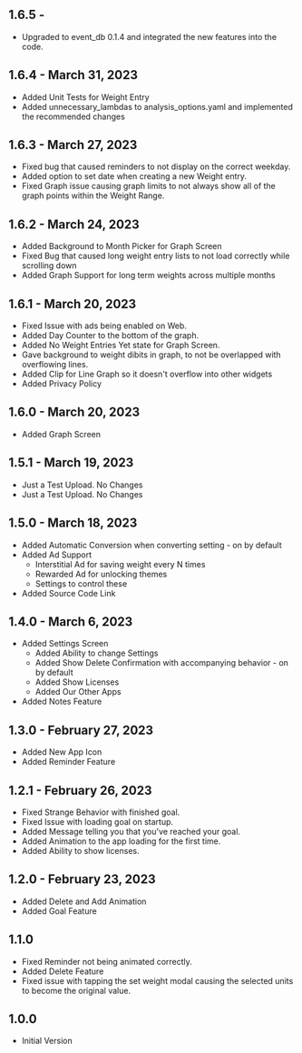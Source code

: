 ## 1.6.5 - 

- Upgraded to event_db 0.1.4 and integrated the new features into the code.

## 1.6.4 - March 31, 2023

- Added Unit Tests for Weight Entry
- Added unnecessary_lambdas to analysis_options.yaml and implemented the recommended changes

## 1.6.3 - March 27, 2023

- Fixed bug that caused reminders to not display on the correct weekday.
- Added option to set date when creating a new Weight entry.
- Fixed Graph issue causing graph limits to not always show all of the graph points within the Weight Range.

## 1.6.2 - March 24, 2023

- Added Background to Month Picker for Graph Screen
- Fixed Bug that caused long weight entry lists to not load correctly while scrolling down
- Added Graph Support for long term weights across multiple months

## 1.6.1 - March 20, 2023

- Fixed Issue with ads being enabled on Web.
- Added Day Counter to the bottom of the graph.
- Added No Weight Entries Yet state for Graph Screen.
- Gave background to weight dibits in graph, to not be overlapped with overflowing lines.
- Added Clip for Line Graph so it doesn't overflow into other widgets
- Added Privacy Policy

## 1.6.0 - March 20, 2023

- Added Graph Screen

## 1.5.1 - March 19, 2023

- Just a Test Upload. No Changes
- Just a Test Upload. No Changes

## 1.5.0 - March 18, 2023

- Added Automatic Conversion when converting setting - on by default
- Added Ad Support
  - Interstitial Ad for saving weight every N times
  - Rewarded Ad for unlocking themes
  - Settings to control these
- Added Source Code Link

## 1.4.0 - March 6, 2023

- Added Settings Screen
  - Added Ability to change Settings
  - Added Show Delete Confirmation with accompanying behavior - on by default
  - Added Show Licenses
  - Added Our Other Apps
- Added Notes Feature

## 1.3.0 - February 27, 2023

- Added New App Icon
- Added Reminder Feature

## 1.2.1 - February 26, 2023

- Fixed Strange Behavior with finished goal.
- Fixed Issue with loading goal on startup.
- Added Message telling you that you've reached your goal.
- Added Animation to the app loading for the first time.
- Added Ability to show licenses.

## 1.2.0 - February 23, 2023

- Added Delete and Add Animation
- Added Goal Feature

## 1.1.0

- Fixed Reminder not being animated correctly. 
- Added Delete Feature
- Fixed issue with tapping the set weight modal causing the selected units to become the original value.

## 1.0.0

- Initial Version